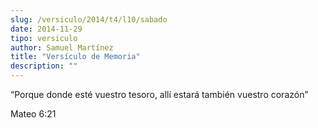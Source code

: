 ```yaml
---
slug: /versiculo/2014/t4/l10/sabado
date: 2014-11-29
tipo: versiculo
author: Samuel Martínez
title: "Versículo de Memoria"
description: ""
---
```


“Porque donde esté vuestro tesoro, allí estará también vuestro corazón”

Mateo 6:21
